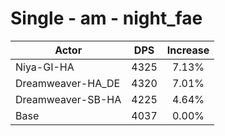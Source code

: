 # Single - am - night_fae
| Actor | DPS | Increase |
|---|:---:|:---:|
|Niya-GI-HA|4325|7.13%|
|Dreamweaver-HA_DE|4320|7.01%|
|Dreamweaver-SB-HA|4225|4.64%|
|Base|4037|0.00%|
